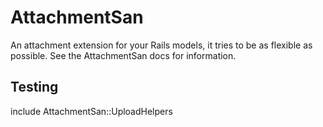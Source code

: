 # AttachmentSan

An attachment extension for your Rails models, it tries to be as flexible as possible. See the AttachmentSan docs for information.

## Testing

  include AttachmentSan::UploadHelpers